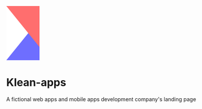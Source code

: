 ![Logo](src/images/Logo.svg)
# Klean-apps

A fictional web apps and mobile apps development company's landing page
